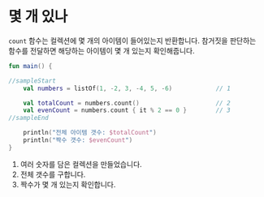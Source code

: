 # 몇 개 있나

`count` 함수는 컬렉션에 몇 개의 아이템이 들어있는지 반환합니다. 참거짓을 판단하는 함수를 전달하면 해당하는 아이템이 몇 개 있는지 확인해줍니다.

```kotlin
fun main() {

//sampleStart
    val numbers = listOf(1, -2, 3, -4, 5, -6)            // 1

    val totalCount = numbers.count()                     // 2
    val evenCount = numbers.count { it % 2 == 0 }        // 3
//sampleEnd

    println("전체 아이템 갯수: $totalCount")
    println("짝수 갯수: $evenCount")
}
```

1. 여러 숫자를 담은 컬렉션을 만들었습니다.
2. 전체 갯수를 구합니다.
3. 짝수가 몇 개 있는지 확인합니다.
